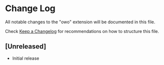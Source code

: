 # Change Log

All notable changes to the "owo" extension will be documented in this file.

Check [Keep a Changelog](http://keepachangelog.com/) for recommendations on how to structure this file.

## [Unreleased]

- Initial release